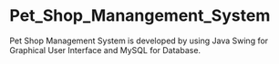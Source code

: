# Pet_Shop_Manangement_System
Pet Shop Management System is developed by using Java Swing for Graphical User Interface and MySQL for Database.
